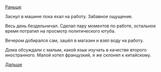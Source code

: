 [Раньше](2018.12.02.md)

Заснул в машине пока ехал на работу. Забавное ощущение.

Весь день бездельничал. Сделал пару моментов по работе, остальное время потратил на просмотр политического ютуба.

Вечером добирался сам, зашёл в магазин и взял воду на работу.

Дома обсуждали с малым, какой язык изучать в качестве второго иностранного. Малой хотел французкий, я же склонял к китайскому.

 [Дальше](2018.12.04.md)